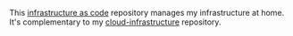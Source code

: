 This [infrastructure as code](https://en.wikipedia.org/wiki/Infrastructure_as_code) repository manages my infrastructure at home.
It's complementary to my [cloud-infrastructure](https://github.com/jacquev6/cloud-infrastructure) repository.
